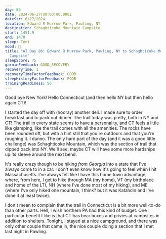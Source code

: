 ```yaml
---
day: 86
date: 2024-06-27T00:00:00.000Z
dateStr: 6/27/2024
location: Edward R Murrow Park, Pawling, NY
destination: Schaghticoke Mountain Campsite
start: 1451.9
end: 1470
sleep: Tent
mood: 🙂
title: "AT Day 86: Edward R Murrow Park, Pawling, NY to Schaghticoke Mountain
  Campsite"
sleepScore: 75
garminFeedback: GOOD_RECOVERY
recoveryTime: 1
recoveryTimeFactorFeedback: GOOD
sleepHistoryFactorFeedback: POOR
trainingReadiness: 56
---
```

Good bye New York! Hello Connecticut (and then hello NY but then hello again CT)!

I started the day off with (hooray) another deli. I made sure to order breakfast and to pack out dinner. The trail today was pretty, both in NY and CT! The trail in every state seems to have a personality, and CT feels a little like glamping, like the trail comes with all the amenities. The rocks have been rounded off, but with a hint still that you're outdoors and that you're roughing it. I dunno. The only hard part of the day (and it was a good little challenge) was Schaghticoke Mountain, which was the section of trail that dipped back into NY. We'll see, maybe CT will have some more hardships up its sleeve around the next bend.

It's really crazy though to be hiking *from Georgia* into a state that I've always come to in a car. I don't even know how it's going to feel when I hit Massachusetts. I've always felt like I have this home town advantage, where, from here, I get to hike through MA (my home), VT (my birthplace and home of the LT), NH (where I've done most of my hiking), and ME (where I've only hiked one mountain, I think? but it was Katahdin and I've done it at least twice).

I don't mean to complain that the trail in Connecticut is a bit more well-to-do than other parts. Hell, I wish northern PA had this kind of budget. One particular benefit I like is that CT has bear boxes and privies at campsites in addition to shelters. Tonight, I stayed at a nice campground, and there was only other couple that came in, the nice couple doing a section that I met last night in Pawling.
